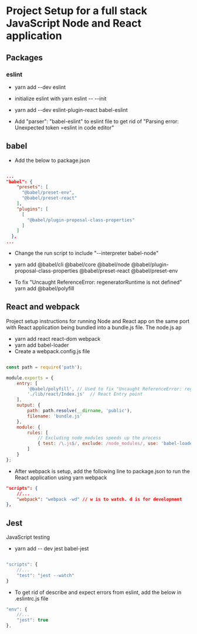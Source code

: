 # Project Setup for a full stack JavaScript Node and React application

## Packages

### eslint
- yarn add --dev eslint
- initialize eslint with yarn eslint -- --init
- yarn add --dev eslint-plugin-react babel-eslint

- Add "parser": "babel-eslint" to eslint file to get rid of "Parsing error: Unexpected token =eslint in code editor"


## babel
- Add the below to package.json

```json

...
"babel": {
    "presets": [
      "@babel/preset-env",
      "@babel/preset-react"
    ],
    "plugins": [
      [
        "@babel/plugin-proposal-class-properties"
      ]
    ]
  },
...

```

- Change the run script to include "--interpreter babel-node"

- yarn add @babel/cli @babel/core @babel/node @babel/plugin-proposal-class-properties @babel/preset-react @babel/preset-env

- To fix "Uncaught ReferenceError: regeneratorRuntime is not defined" yarn add @babel/polyfill

## React and webpack

Project setup instructions for running Node and React app on the same port with React application being bundled into a bundle.js file. The node.js ap

- yarn add react react-dom webpack
- yarn add babel-loader
- Create a webpack.config.js file

```javascript

const path = require('path');

module.exports = {
	entry: [
		'@babel/polyfill', // Used to fix "Uncaught ReferenceError: regeneratorRuntime is not defined" error
		'./lib/react/Index.js'  // React Entry point
	],
	output: {
		path: path.resolve(__dirname, 'public'),
		filename: 'bundle.js'
	},
	module: {
		rules: [
			// Excluding node_modules speeds up the process
			{ test: /\.js$/, exclude: /node_modules/, use: 'babel-loader' }
		]
	}
};

```

- After webpack is setup, add the following line to package.json to run the React application using yarn webpack


```json
"scripts": {
	//...
	"webpack": "webpack -wd" // w is to watch. d is for development
},

```

## Jest
JavaScript testing

- yarn add -- dev jest babel-jest

```javascript

"scripts": {
	//...
	"test": "jest --watch"
}

```

- To get rid of describe and expect errors from eslint, add the below in .eslintrc.js file

```javascript
"env": {
	//...
    "jest": true
},
	
```